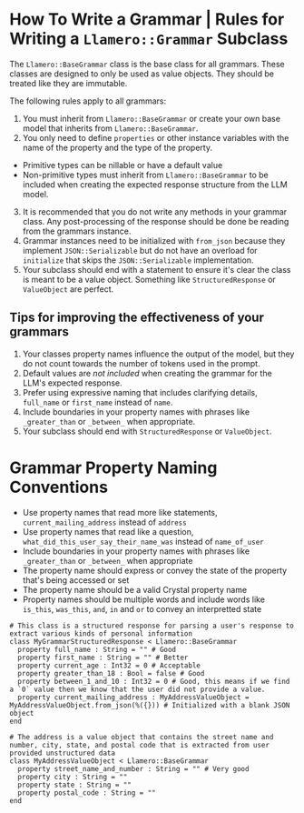 # How To Write a Grammar | Rules for Writing a `Llamero::Grammar` Subclass

The `Llamero::BaseGrammar` class is the base class for all grammars. These classes are designed to only be used as value objects. They should be treated like they are immutable.

The following rules apply to all grammars:

1. You must inherit from `Llamero::BaseGrammar` or create your own base model that inherits from `Llamero::BaseGrammar`.
2. You only need to define `properties` or other instance variables with the name of the property and the type of the property.
  - Primitive types can be nillable or have a default value
  - Non-primitive types must inherit from `Llamero::BaseGrammar` to be included when creating the expected response structure from the LLM model.
3. It is recommended that you do not write any methods in your grammar class. Any post-processing of the response should be done be reading from the grammars instance.
4. Grammar instances need to be initialized with `from_json` because they implement `JSON::Serializable` but do not have an overload for `initialize` that skips the `JSON::Serializable` implementation.
5. Your subclass should end with a statement to ensure it's clear the class is meant to be a value object. Something like `StructuredResponse` or `ValueObject` are perfect.

## Tips for improving the effectiveness of your grammars

1. Your classes property names influence the output of the model, but they do not count towards the number of tokens used in the prompt.
2. Default values are _not included_ when creating the grammar for the LLM's expected response.
3. Prefer using expressive naming that includes clarifying details, `full_name` or `first_name` instead of `name`.
4. Include boundaries in your property names with phrases like `_greater_than` or `_between_` when appropriate.
5. Your subclass should end with `StructuredResponse` or `ValueObject`.

# Grammar Property Naming Conventions
- Use property names that read more like statements, `current_mailing_address` instead of `address`
- Use property names that read like a question, `what_did_this_user_say_their_name_was` instead of `name_of_user`
- Include boundaries in your property names with phrases like `_greater_than` or `_between_` when appropriate
- The property name should express or convey the state of the property that's being accessed or set
- The property name should be a valid Crystal property name
- Property names should be multiple words and include words like `is_this`, `was_this`, `and`, `in` and `or` to convey an interpretted state

```crystal
# This class is a structured response for parsing a user's response to extract various kinds of personal information
class MyGrammarStructuredResponse < Llamero::BaseGrammar
  property full_name : String = "" # Good
  property first_name : String = "" # Better
  property current_age : Int32 = 0 # Acceptable
  property greater_than_18 : Bool = false # Good
  property between_1_and_10 : Int32 = 0 # Good, this means if we find a `0` value then we know that the user did not provide a value.
  property current_mailing_address : MyAddressValueObject = MyAddressValueObject.from_json(%({})) # Initialized with a blank JSON object
end

# The address is a value object that contains the street name and number, city, state, and postal code that is extracted from user provided unstructured data
class MyAddressValueObject < Llamero::BaseGrammar
  property street_name_and_number : String = "" # Very good
  property city : String = ""
  property state : String = ""
  property postal_code : String = ""
end
```
